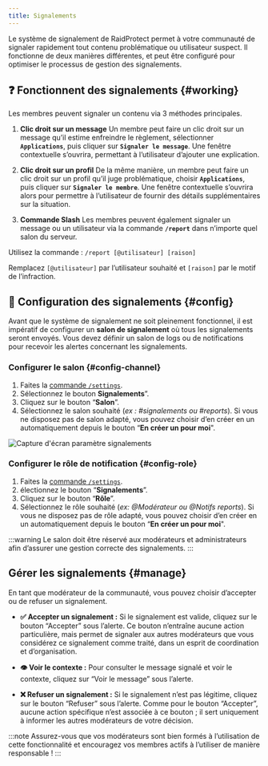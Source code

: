 ```yaml
---
title: Signalements
---
```


Le système de signalement de RaidProtect permet à votre communauté de signaler rapidement tout contenu problématique ou utilisateur suspect. Il fonctionne de deux manières différentes, et peut être configuré pour optimiser le processus de gestion des signalements.

## ❓ Fonctionnent des signalements {#working}
Les membres peuvent signaler un contenu via 3 méthodes principales.

1. **Clic droit sur un message** 
Un membre peut faire un clic droit sur un message qu’il estime enfreindre le règlement, sélectionner **`Applications`**, puis cliquer sur **`Signaler le message`**. Une fenêtre contextuelle s’ouvrira, permettant à l’utilisateur d’ajouter une explication.

2. **Clic droit sur un profil** 
De la même manière, un membre peut faire un clic droit sur un profil qu’il juge problématique, choisir **`Applications`**, puis cliquer sur **`Signaler le membre`**. Une fenêtre contextuelle s’ouvrira alors pour permettre à l’utilisateur de fournir des détails supplémentaires sur la situation.

3. **Commande Slash** 
Les membres peuvent également signaler un message ou un utilisateur via la commande **`/report`** dans n’importe quel salon du serveur.

Utilisez la commande :
```/report [@utilisateur] [raison]```

Remplacez `[@utilisateur]` par l’utilisateur souhaité et `[raison]` par le motif de l’infraction.

## 🚩 Configuration des signalements {#config}

Avant que le système de signalement ne soit pleinement fonctionnel, il est impératif de configurer un **salon de signalement** où tous les signalements seront envoyés. Vous devez définir un salon de logs ou de notifications pour recevoir les alertes concernant les signalements.

### Configurer le salon {#config-channel}

1. Faites la [commande `/settings`](../setup.md#settings).
2. Sélectionnez le bouton **Signalements**”.
3. Cliquez sur le bouton “**Salon**”.
4. Sélectionnez le salon souhaité (_ex : #signalements ou #reports_). 
Si vous ne disposez pas de salon adapté, vous pouvez choisir d’en créer en un automatiquement depuis le bouton “**En créer un pour moi**".

![Capture d'écran paramètre signalements](../assets/rpBeta-settings-reports.webp)

### Configurer le rôle de notification {#config-role}

1. Faites la [commande `/settings`](../setup.md#settings).
2. électionnez le bouton “**Signalements**”.
3. Cliquez sur le bouton “**Rôle**”.
4. Sélectionnez le rôle souhaité (_ex: @Modérateur ou @Notifs reports_). 
Si vous ne disposez pas de rôle adapté, vous pouvez choisir d’en créer en un automatiquement depuis le bouton “**En créer un pour moi**".

:::warning
Le salon doit être réservé aux modérateurs et administrateurs afin d’assurer une gestion correcte des signalements.
:::

## Gérer les signalements {#manage}

En tant que modérateur de la communauté, vous pouvez choisir d’accepter ou de refuser un signalement.

- **✅ Accepter un signalement :** Si le signalement est valide, cliquez sur le bouton “Accepter” sous l’alerte. Ce bouton n’entraîne aucune action particulière, mais permet de signaler aux autres modérateurs que vous considérez ce signalement comme traité, dans un esprit de coordination et d’organisation.

- **👁️ Voir le contexte :** Pour consulter le message signalé et voir le contexte, cliquez sur “Voir le message” sous l’alerte.

- **❌ Refuser un signalement :** Si le signalement n’est pas légitime, cliquez sur le bouton “Refuser” sous l’alerte. Comme pour le bouton “Accepter”, aucune action spécifique n’est associée à ce bouton ; il sert uniquement à informer les autres modérateurs de votre décision.

:::note
Assurez-vous que vos modérateurs sont bien formés à l’utilisation de cette fonctionnalité et encouragez vos membres actifs à l’utiliser de manière responsable ! 
:::